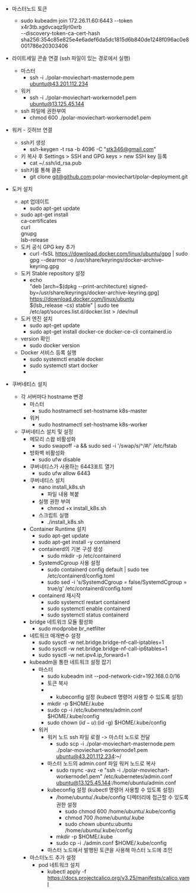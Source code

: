 * 마스터노드 토큰
  * sudo kubeadm join 172.26.11.60:6443 --token x4r3tb.xgdvcaqz9jrl0xrb \
    --discovery-token-ca-cert-hash sha256:354c85e825e4e6adef6da5dc1815d6b840de1248f096ac0e8001786e20303406

* 라이트세일 콘솔 연결 (ssh 파일이 있는 경로에서 실행)
  * 마스터
    * ssh -i ./polar-moviechart-masternode.pem ubuntu@43.201.112.234
  * 워커
    * ssh -i ./polar-moviechart-workernode1.pem ubuntu@13.125.45.144
  * ssh 파일에 권한부여
    * chmod 600 ./polar-moviechart-workernode1.pem

* 워커 - 깃허브 연결
  * ssh키 생성
    * ssh-keygen -t rsa -b 4096 -C "stk346@gmail.com"
  * 키 복사 후 Settings > SSH and GPG keys > new SSH key 등록
    * cat ~/.ssh/id_rsa.pub
  * ssh키를 통해 클론
    * git clone git@github.com:polar-moviechart/polar-deployment.git

* 도커 설치
  * apt 업데이트
    * sudo apt-get update
  * sudo apt-get install \
    ca-certificates \
    curl \
    gnupg \
    lsb-release
  * 도커 공식 GPG key 추가
    * curl -fsSL https://download.docker.com/linux/ubuntu/gpg | sudo gpg --dearmor -o /usr/share/keyrings/docker-archive-keyring.gpg
  * 도커 Stable repository 설정
    * echo \
      "deb [arch=$(dpkg --print-architecture) signed-by=/usr/share/keyrings/docker-archive-keyring.gpg] https://download.docker.com/linux/ubuntu \
      $(lsb_release -cs) stable" | sudo tee /etc/apt/sources.list.d/docker.list > /dev/null
  * 도커 엔진 설치
    * sudo apt-get update
    * sudo apt-get install docker-ce docker-ce-cli containerd.io
  * version 확인
    * sudo docker version
  * Docker 서비스 등록 실행
    * sudo systemctl enable docker
    * sudo systemctl start docker
    * 
* 쿠버네티스 설치
  * 각 서버마다 hostname 변경
    * 마스터
      * sudo hostnamectl set-hostname k8s-master
    * 워커
      * sudo hostnamectl set-hostname k8s-worker
  * 쿠버네티스 설치 및 설정
      * 메모리 스왑 비활성화
        * sudo swapoff -a && sudo sed -i '/swap/s/^/#/' /etc/fstab
      * 방화벽 비활성화
        * sudo ufw disable
      * 쿠버네티스가 사용하는 6443포트 열기
        * sudo ufw allow 6443
      * 쿠버네티스 설치
          * nano install_k8s.sh
              * 파일 내용 복붙
          * 실행 권한 부여
              * chmod +x install_k8s.sh
          * 스크립트 실행
              * ./install_k8s.sh
      * Container Runtime 설치
          * sudo apt-get update
          * sudo apt-get install -y containerd
          * containerd의 기본 구성 생성
              * sudo mkdir -p /etc/containerd
          * SystemdCgroup 사용 설정
              * sudo containerd config default | sudo tee /etc/containerd/config.toml
              * sudo sed -i 's/SystemdCgroup = false/SystemdCgroup = true/g' /etc/containerd/config.toml
          * containerd 재시작
              * sudo systemctl restart containerd
              * sudo systemctl enable containerd
              * sudo systemctl status containerd
      * bridge 네트워크 모듈 활성화
          * sudo modprobe br_netfilter
      * 네트워크 매개변수 설정
          * sudo sysctl -w net.bridge.bridge-nf-call-iptables=1
          * sudo sysctl -w net.bridge.bridge-nf-call-ip6tables=1
          * sudo sysctl -w net.ipv4.ip_forward=1
      * kubeadm을 통한 네트워크 설정 잡기
          * 마스터
              * sudo kubeadm init --pod-network-cidr=192.168.0.0/16
              * 토큰 복사
              * * kubeconfig 설정 (kubectl 명령어 사용할 수 있도록 설정)
              * mkdir -p $HOME/.kube
              * sudo cp -i /etc/kubernetes/admin.conf $HOME/.kube/config
              * sudo chown $(id -u):$(id -g) $HOME/.kube/config
          * 워커
              * 워커 노드 ssh 파일 로컬 -> 마스터 노드로 전달
                  * sudo scp -i ./polar-moviechart-masternode.pem ./polar-moviechart-workernode1.pem ubuntu@43.201.112.234:~/
              * 마스터 노드의 admin.conf 파일 워커 노드로 복사
                  * sudo rsync -avz -e "ssh -i ./polar-moviechart-workernode1.pem" /etc/kubernetes/admin.conf ubuntu@13.125.45.144:/home/ubuntu/admin.conf
              * kubeconfig 설정 (kubectl 명령어 사용할 수 있도록 설정)
                  * /home/ubuntu/./kube/config 디렉터리에 접근할 수 있도록 권한 설정
                      * sudo chmod 600 /home/ubuntu/.kube/config
                      * chmod 700 /home/ubuntu/.kube
                      * sudo chown ubuntu:ubuntu /home/ubuntu/.kube/config
                  * mkdir -p $HOME/.kube
                  * sudo cp -i ./admin.conf $HOME/.kube/config
              * 마스터 노드에서 발행된 토큰을 사용해 마스터 노드에 조인
      * 마스터노드 추가 설정
          * pod 네트워크 설치
              * kubectl apply -f https://docs.projectcalico.org/v3.25/manifests/calico.yaml
